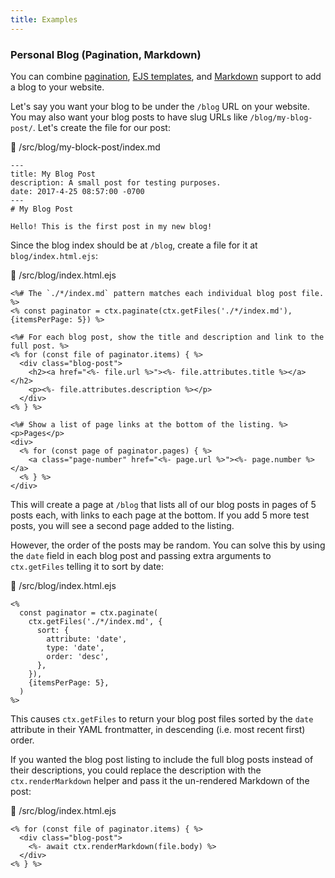 ```yaml
---
title: Examples
---
```


### Personal Blog (Pagination, Markdown)

You can combine [pagination](../features.html#pagination), [EJS templates](../features.html#ejs), and [Markdown](../features.html#markdown) support to add a blog to your website.

Let's say you want your blog to be under the `/blog` URL on your website. You may also want your blog posts to have slug URLs like `/blog/my-blog-post/`. Let's create the file for our post:

<div class="code-block-with-filename">
  <div class="filename">📄 /src/blog/my-block-post/index.md</div>

  ```text
  ---
  title: My Blog Post
  description: A small post for testing purposes.
  date: 2017-4-25 08:57:00 -0700
  ---
  # My Blog Post

  Hello! This is the first post in my new blog!
  ```
</div>

Since the blog index should be at `/blog`, create a file for it at `blog/index.html.ejs`:

<div class="code-block-with-filename">
  <div class="filename">📄 /src/blog/index.html.ejs</div>

  ```erb
  <%# The `./*/index.md` pattern matches each individual blog post file. %>
  <% const paginator = ctx.paginate(ctx.getFiles('./*/index.md'), {itemsPerPage: 5}) %>

  <%# For each blog post, show the title and description and link to the full post. %>
  <% for (const file of paginator.items) { %>
    <div class="blog-post">
      <h2><a href="<%- file.url %>"><%- file.attributes.title %></a></h2>
      <p><%- file.attributes.description %></p>
    </div>
  <% } %>

  <%# Show a list of page links at the bottom of the listing. %>
  <p>Pages</p>
  <div>
    <% for (const page of paginator.pages) { %>
      <a class="page-number" href="<%- page.url %>"><%- page.number %></a>
    <% } %>
  </div>
  ```
</div>

This will create a page at `/blog` that lists all of our blog posts in pages of 5 posts each, with links to each page at the bottom. If you add 5 more test posts, you will see a second page added to the listing.

However, the order of the posts may be random. You can solve this by using the `date` field in each blog post and passing extra arguments to `ctx.getFiles` telling it to sort by date:

<div class="code-block-with-filename">
  <div class="filename">📄 /src/blog/index.html.ejs</div>

  ```erb
  <%
    const paginator = ctx.paginate(
      ctx.getFiles('./*/index.md', {
        sort: {
          attribute: 'date',
          type: 'date',
          order: 'desc',
        },
      }),
      {itemsPerPage: 5},
    )
  %>
  ```
</div>

This causes `ctx.getFiles` to return your blog post files sorted by the `date` attribute in their YAML frontmatter, in descending (i.e. most recent first) order.

If you wanted the blog post listing to include the full blog posts instead of their descriptions, you could replace the description with the `ctx.renderMarkdown` helper and pass it the un-rendered Markdown of the post:

<div class="code-block-with-filename">
  <div class="filename">📄 /src/blog/index.html.ejs</div>

  ```erb
  <% for (const file of paginator.items) { %>
    <div class="blog-post">
      <%- await ctx.renderMarkdown(file.body) %>
    </div>
  <% } %>
  ```
</div>
